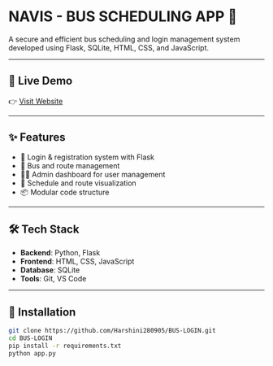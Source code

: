 # NAVIS - BUS SCHEDULING APP 🚌

A secure and efficient bus scheduling and login management system developed using Flask, SQLite, HTML, CSS, and JavaScript.

---

## 🔗 Live Demo

👉 [Visit Website](https://bus-login.onrender.com)

---

## ✨ Features

- 🔐 Login & registration system with Flask  
- 🚌 Bus and route management  
- 🧑‍💼 Admin dashboard for user management  
- 📅 Schedule and route visualization  
- 📦 Modular code structure  

---

## 🛠️ Tech Stack

- **Backend**: Python, Flask  
- **Frontend**: HTML, CSS, JavaScript  
- **Database**: SQLite  
- **Tools**: Git, VS Code  

---

## 🚀 Installation

```bash
git clone https://github.com/Harshini280905/BUS-LOGIN.git
cd BUS-LOGIN
pip install -r requirements.txt
python app.py
